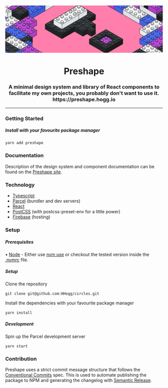 <p align="center">
  <img src="./workspaces/site/src/assets/preshape.svg" alt="Preshape" />
</p>

<h1 align="center">
  Preshape
</h1>

<h3 align="center">
  A minimal design system and library of React components to facilitate my own projects, you probably don't want to use it.<br/>
  <a>https://preshape.hogg.io</a>
</h3>

<hr />

### Getting Started

##### Install with your favourite package manager

```
yarn add preshape
```

### Documentation

Description of the design system and component documentation can be found on the [Preshape site](https://preshape.hogg.io).

### Technology

- [Typescript](https://www.typescriptlang.org/)
- [Parcel](https://parceljs.org/) (bundler and dev servers)
- [React](https://reactjs.org/)
- [PostCSS](https://postcss.org/) (with postcss-preset-env for a little power)
- [Firebase](https://firebase.google.com/) (hosting)

### Setup

##### Prerequisites

• [Node](https://nodejs.org/en/) - Either use [nvm use](https://github.com/nvm-sh/nvm) or checkout the tested version inside the [.nvmrc](./nmvrc) file.

##### Setup

Clone the repository

```
git clone git@github.com:HHogg/circles.git
```

Install the dependencies with your favourite package manager

```
yarn install
```

##### Development

Spin up the Parcel development server

```
yarn start
```

### Contribution

Preshape uses a strict commit message structure that follows the [Conventional Commits](https://www.conventionalcommits.org/en/v1.0.0-beta.4/) spec. This is used to automate publishing the package to NPM and generating the changelog with [Semantic Release](https://github.com/semantic-release/semantic-release).
